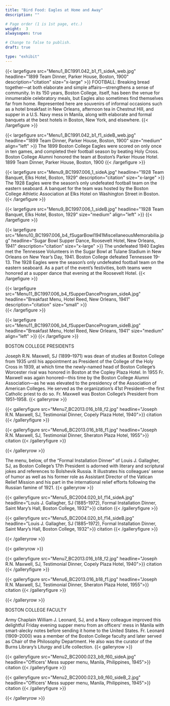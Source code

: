 ```yaml
---
title: "Bird Food: Eagles at Home and Away"
description: ""

# Page order (1 is 1st page, etc.)
weight:  3
alwaysopen: true

# Change to false to publish.
draft: true

type: "exhibit"
---
```


{{< largefigure src="Menu1_BC1991.042_b1_f1_sideA_web.jpg"
                headline="1899 Team Dinner, Parker House, Boston, 1900"
                description="citation"
                size="x-large" >}}
FOOTBALL: Breaking bread together—at both elaborate and simple affairs—strengthens a sense of community. In its 150 years, Boston College, itself, has been the venue for innumerable celebratory meals, but Eagles also sometimes find themselves far from home. Represented here are souvenirs of informal occasions such as a hotel breakfast in New Orleans, afternoon tea in Chestnut Hill, and supper in a U.S. Navy mess in Manila, along with elaborate and formal banquets at the best hotels in Boston, New York, and elsewhere.
{{< /largefigure >}}

{{< largefigure src="Menu1_BC1991.042_b1_f1_sideB_web.jpg"
                headline="1899 Team Dinner, Parker House, Boston, 1900"
                size="medium"
                align="left" >}}
The 1899 Boston College Eagles were scored on only once in ten games, and completed their football season by beating Holy Cross. Boston College Alumni honored the team at Boston’s Parker House Hotel.
1899 Team Dinner, Parker House, Boston, 1900
{{< /largefigure >}}

{{< largefigure src="Menu9_BC1997.006_1_sideA.jpg"
                headline="1928 Team Banquet, Elks Hotel, Boston, 1929"
                description="citation" 
                size="x-large" >}}
The 1928 Eagles were the season’s only undefeated football team on the eastern seaboard. A banquet for the team was hosted by the Boston College Athletic Association at Elks Hotel on Washington Street in Boston.
{{< /largefigure >}}

{{< largefigure src="Menu9_BC1997.006_1_sideB.jpg"
                headline="1928 Team Banquet, Elks Hotel, Boston, 1929"
                size="medium"
                align="left" >}}
{{< /largefigure >}}

{{< largefigure src="Menu10_BC1997.006_b4_fSugarBowl1941MiscellaneousMemorabilia.jpg"
                headline="Sugar Bowl Supper Dance, Roosevelt Hotel, New Orleans, 1941"
                description="citation" 
                size="x-large" >}}
The undefeated 1940 Eagles met the Tennessee Volunteers in the Sugar Bowl at Tulane Stadium in New Orleans on New Year’s Day, 1941. Boston College defeated Tennessee 19-13. The 1928 Eagles were the season’s only undefeated football team on the eastern seaboard. As a part of the event’s festivities, both teams were honored at a supper dance that evening at the Roosevelt Hotel.
{{< /largefigure >}}

{{< largefigure src="Menu11_BC1997.006_b4_fSupperDanceProgram_sideA.jpg"
                headline="Breakfast Menu, Hotel Reed, New Orleans, 1941"
                description="citation"
                size="small" >}}				
{{< /largefigure >}}

{{< largefigure src="Menu11_BC1997.006_b4_fSupperDanceProgram_sideB.jpg"
                headline="Breakfast Menu, Hotel Reed, New Orleans, 1941"
                size="medium"
                align="left" >}}
{{< /largefigure >}}

BOSTON COLLEGE PRESIDENTS

Joseph R.N. Maxwell, SJ (1899–1971) was dean of studies at Boston College from 1935 until his appointment as President of the College of the Holy Cross in 1939, at which time the newly-named head of Boston College’s Worcester rival was honored in Boston at the Copley Plaza Hotel. In 1955 Fr. Maxwell was again honored—this time by the Boston College Alumni Association—as he was elevated to the presidency of the Association of American Colleges. He served as the organization’s 41st President—the first Catholic priest to do so. Fr. Maxwell was Boston College’s President from 1951–1958.
{{< galleryrow >}}

{{< galleryfigure src="Menu7_BC2013.016_b18_f2.jpg"
           headline="Joseph R.N. Maxwell, SJ, Testimonial Dinner, Copely Plaza Hotel, 1940">}} citation
{{< /galleryfigure >}}

{{< galleryfigure src="Menu6_BC2013.016_b18_f1.jpg"
           headline="Joseph R.N. Maxwell, SJ, Testimonial Dinner, Sheraton Plaza Hotel, 1955">}} citation
{{< /galleryfigure >}}

{{< /galleryrow >}}

The menu, below, of the “Formal Installation Dinner” of Louis J. Gallagher, SJ, as Boston College’s 17th President is adorned with literary and scriptural jokes and references to Bolshevik Russia. It illustrates his colleagues’ sense of humor as well as his former role as Assistant Director of the Vatican Relief Mission and his part in the international relief efforts following the Russian famine of 1921.
{{< galleryrow >}}

{{< galleryfigure src="Menu5_BC2004.020_b1_f14_sideA.jpg"
           headline="Louis J. Gallagher, SJ (1885–1972), Formal Installation Dinner, Saint Mary’s Hall, Boston College, 1932">}} citation
{{< /galleryfigure >}}

{{< galleryfigure src="Menu5_BC2004.020_b1_f14_sideB.jpg"
           headline="Louis J. Gallagher, SJ (1885–1972), Formal Installation Dinner, Saint Mary’s Hall, Boston College, 1932">}} citation
{{< /galleryfigure >}}

{{< /galleryrow >}}

{{< galleryrow >}}

{{< galleryfigure src="Menu7_BC2013.016_b18_f2.jpg"
           headline="Joseph R.N. Maxwell, SJ, Testimonial Dinner, Copely Plaza Hotel, 1940">}} citation
{{< /galleryfigure >}}

{{< galleryfigure src="Menu6_BC2013.016_b18_f1.jpg"
           headline="Joseph R.N. Maxwell, SJ, Testimonial Dinner, Sheraton Plaza Hotel, 1955">}} citation
{{< /galleryfigure >}}

{{< /galleryrow >}}

BOSTON COLLEGE FACULTY

Army Chaplain William J. Leonard, SJ, and a Navy colleague improved this delightful Friday evening supper menu from an officers’ mess in Manila with smart-alecky notes before sending it home to the United States. Fr. Leonard (1909–2000) was a member of the Boston College faculty and later served as Chair of the Philosophy Department. He also was the curator of the Burns Library’s Liturgy and Life collection.
{{< galleryrow >}}

{{< galleryfigure src="Menu2_BC2000.023_b9_f60_sideA.jpg"
           headline="Officers' Mess supper menu, Manila, Philippines, 1945">}} citation
{{< /galleryfigure >}}

{{< galleryfigure src="Menu2_BC2000.023_b9_f60_sideB_2.jpg"
           headline="Officers' Mess supper menu, Manila, Philippines, 1945">}} citation
{{< /galleryfigure >}}

{{< /galleryrow >}}

